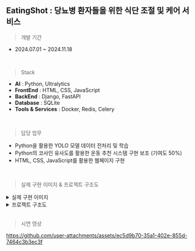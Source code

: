 ## EatingShot : 당뇨병 환자들을 위한 식단 조절 및 케어 서비스

> 개발 기간 
- 2024.07.01 ~ 2024.11.18
<br>

> Stack
- **AI** : Python, Ultralytics
- **FrontEnd** :  HTML, CSS, JavaScript
- **BackEnd** : Django, FastAPI 
- **Database** : SQLite 
- **Tools & Services** : Docker, Redis, Celery
<br>

> 담당 업무
- Python을 활용한 YOLO 모델 데이터 전처리 및 학습
- Python의 코사인 유사도를 활용한 운동 추천 시스템 구현 보조 (기여도 50%)
- HTML, CSS, JavaScript를 활용한 웹페이지 구현
<br>


> 실제 구현 이미지 & 프로젝트 구조도

<details>
    <summary>실제 구현 이미지</summary>

<img src="https://github.com/user-attachments/assets/9cc049be-cb91-4582-a67e-7b14183b6408"  width="700" height="400"/>

</details>


<details>
    <summary>프로젝트 구조도</summary>

<img src="https://github.com/user-attachments/assets/97465d90-0a8c-464a-839a-9bb8daac97c4"  width="600" height="300"/>

</details>

<br>

> 시연 영상

https://github.com/user-attachments/assets/ec5d9b70-35a1-402e-855d-7464c3b3ec3f



